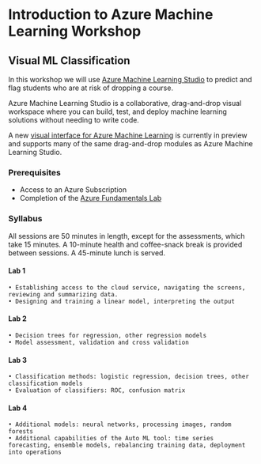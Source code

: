 # Introduction to Azure Machine Learning Workshop

## Visual ML Classification

In this workshop we will use [Azure Machine Learning Studio](https://studio.azureml.net/) to predict and flag students who are at risk of dropping a course.

Azure Machine Learning Studio is a collaborative, drag-and-drop visual workspace where you can build, test, and deploy machine learning solutions without needing to write code.  

A new [visual interface for Azure Machine Learning](https://docs.microsoft.com/en-us/azure/machine-learning/service/ui-concept-visual-interface) is currently in preview and  supports many of the same drag-and-drop modules as Azure Machine Learning Studio.

### Prerequisites

- Access to an Azure Subscription
- Completion of the [Azure Fundamentals Lab](https://aka.ms/edu/Azure101)

### Syllabus

All sessions are 50 minutes in length, except for the assessments, which take 15 minutes. A 10-minute health and coffee-snack break is provided  between sessions. A 45-minute lunch is served.
#### Lab 1
	• Establishing access to the cloud service, navigating the screens, reviewing and summarizing data. 
	• Designing and training a linear model, interpreting the output 

#### Lab 2
	• Decision trees for regression, other regression models 
	• Model assessment, validation and cross validation 
#### Lab 3
	• Classification methods: logistic regression, decision trees, other classification models 
	• Evaluation of classifiers: ROC, confusion matrix 
#### Lab 4
	• Additional models: neural networks, processing images, random forests 
	• Additional capabilities of the Auto ML tool: time series forecasting, ensemble models, rebalancing training data, deployment into operations 
